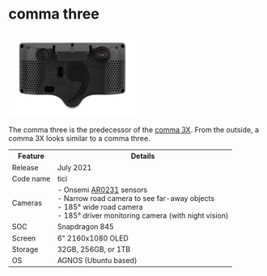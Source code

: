 # comma three

<img src="https://github.com/commaai/hardware/blob/master/comma_three/comma-three.jpg" width="50%">

The comma three is the predecessor of the [comma 3X](../comma_3X/README.md).
From the outside, a comma 3X looks similar to a comma three.

<table>
   <tr>
      <th>Feature</th>
      <th>Details</th>
   </tr>
   <tr>
      <td>Release</td>
      <td>July 2021</td>
   </tr>
   <tr>
      <td>Code name</td>
      <td>tici</td>
   </tr>
   <tr>
      <td>Cameras</td>
      <td>
         - Onsemi <a href="https://www.onsemi.com/products/sensors/image-sensors/AR0231AT">AR0231</a> sensors<br>
         - Narrow road camera to see far-away objects<br>
         - 185° wide road camera<br>
         - 185° driver monitoring camera (with night vision)<br>
      </td>
   </tr>
   <tr>
      <td>SOC</td>
      <td>Snapdragon 845</td>
   </tr>
   <tr>
      <td>Screen</td>
      <td>
         6" 2160x1080 OLED
      </td>
   </tr>
   <tr>
      <td>Storage</td>
      <td>32GB, 256GB, or 1TB</td>
   </tr>
   <tr>
      <td>OS</td>
      <td>AGNOS (Ubuntu based)</td>
   </tr>
</table>
